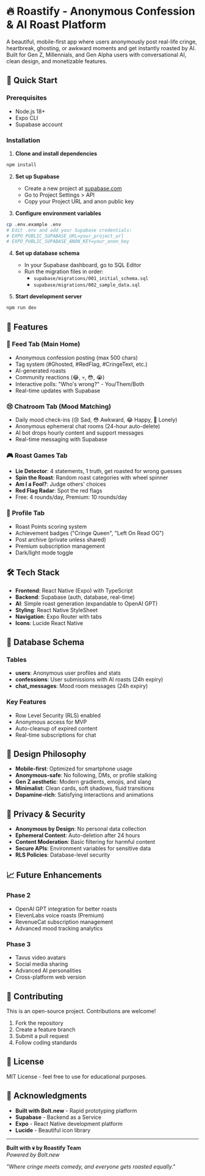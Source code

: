 # 🔥 Roastify - Anonymous Confession & AI Roast Platform

A beautiful, mobile-first app where users anonymously post real-life cringe, heartbreak, ghosting, or awkward moments and get instantly roasted by AI. Built for Gen Z, Millennials, and Gen Alpha users with conversational AI, clean design, and monetizable features.

## 🚀 Quick Start

### Prerequisites
- Node.js 18+
- Expo CLI
- Supabase account

### Installation

1. **Clone and install dependencies**
```bash
npm install
```

2. **Set up Supabase**
   - Create a new project at [supabase.com](https://supabase.com)
   - Go to Project Settings > API
   - Copy your Project URL and anon public key

3. **Configure environment variables**
```bash
cp .env.example .env
# Edit .env and add your Supabase credentials:
# EXPO_PUBLIC_SUPABASE_URL=your_project_url
# EXPO_PUBLIC_SUPABASE_ANON_KEY=your_anon_key
```

4. **Set up database schema**
   - In your Supabase dashboard, go to SQL Editor
   - Run the migration files in order:
     - `supabase/migrations/001_initial_schema.sql`
     - `supabase/migrations/002_sample_data.sql`

5. **Start development server**
```bash
npm run dev
```

## 🎯 Features

### 🧨 Feed Tab (Main Home)
- Anonymous confession posting (max 500 chars)
- Tag system (#Ghosted, #RedFlag, #CringeText, etc.)
- AI-generated roasts
- Community reactions (😂, 💀, 😳, 😭)
- Interactive polls: "Who's wrong?" - You/Them/Both
- Real-time updates with Supabase

### 😢 Chatroom Tab (Mood Matching)
- Daily mood check-ins (😢 Sad, 😳 Awkward, 😂 Happy, 🧍 Lonely)
- Anonymous ephemeral chat rooms (24-hour auto-delete)
- AI bot drops hourly content and support messages
- Real-time messaging with Supabase

### 🎮 Roast Games Tab
- **Lie Detector**: 4 statements, 1 truth, get roasted for wrong guesses
- **Spin the Roast**: Random roast categories with wheel spinner
- **Am I a Fool?**: Judge others' choices
- **Red Flag Radar**: Spot the red flags
- Free: 4 rounds/day, Premium: 10 rounds/day

### 👤 Profile Tab
- Roast Points scoring system
- Achievement badges ("Cringe Queen", "Left On Read OG")
- Post archive (private unless shared)
- Premium subscription management
- Dark/light mode toggle

## 🛠 Tech Stack

- **Frontend**: React Native (Expo) with TypeScript
- **Backend**: Supabase (auth, database, real-time)
- **AI**: Simple roast generation (expandable to OpenAI GPT)
- **Styling**: React Native StyleSheet
- **Navigation**: Expo Router with tabs
- **Icons**: Lucide React Native

## 📱 Database Schema

### Tables
- **users**: Anonymous user profiles and stats
- **confessions**: User submissions with AI roasts (24h expiry)
- **chat_messages**: Mood room messages (24h expiry)

### Key Features
- Row Level Security (RLS) enabled
- Anonymous access for MVP
- Auto-cleanup of expired content
- Real-time subscriptions for chat

## 🎨 Design Philosophy

- **Mobile-first**: Optimized for smartphone usage
- **Anonymous-safe**: No following, DMs, or profile stalking
- **Gen Z aesthetic**: Modern gradients, emojis, and slang
- **Minimalist**: Clean cards, soft shadows, fluid transitions
- **Dopamine-rich**: Satisfying interactions and animations

## 🔐 Privacy & Security

- **Anonymous by Design**: No personal data collection
- **Ephemeral Content**: Auto-deletion after 24 hours
- **Content Moderation**: Basic filtering for harmful content
- **Secure APIs**: Environment variables for sensitive data
- **RLS Policies**: Database-level security

## 📈 Future Enhancements

### Phase 2
- OpenAI GPT integration for better roasts
- ElevenLabs voice roasts (Premium)
- RevenueCat subscription management
- Advanced mood tracking analytics

### Phase 3
- Tavus video avatars
- Social media sharing
- Advanced AI personalities
- Cross-platform web version

## 🤝 Contributing

This is an open-source project. Contributions are welcome!

1. Fork the repository
2. Create a feature branch
3. Submit a pull request
4. Follow coding standards

## 📄 License

MIT License - feel free to use for educational purposes.

## 🙏 Acknowledgments

- **Built with Bolt.new** - Rapid prototyping platform
- **Supabase** - Backend as a Service
- **Expo** - React Native development platform
- **Lucide** - Beautiful icon library

---

**Built with 💀 by Roastify Team**  
*Powered by Bolt.new*

*"Where cringe meets comedy, and everyone gets roasted equally."*